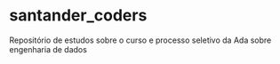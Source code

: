 # santander_coders
Repositório de estudos sobre o curso e processo seletivo da Ada sobre engenharia de dados
